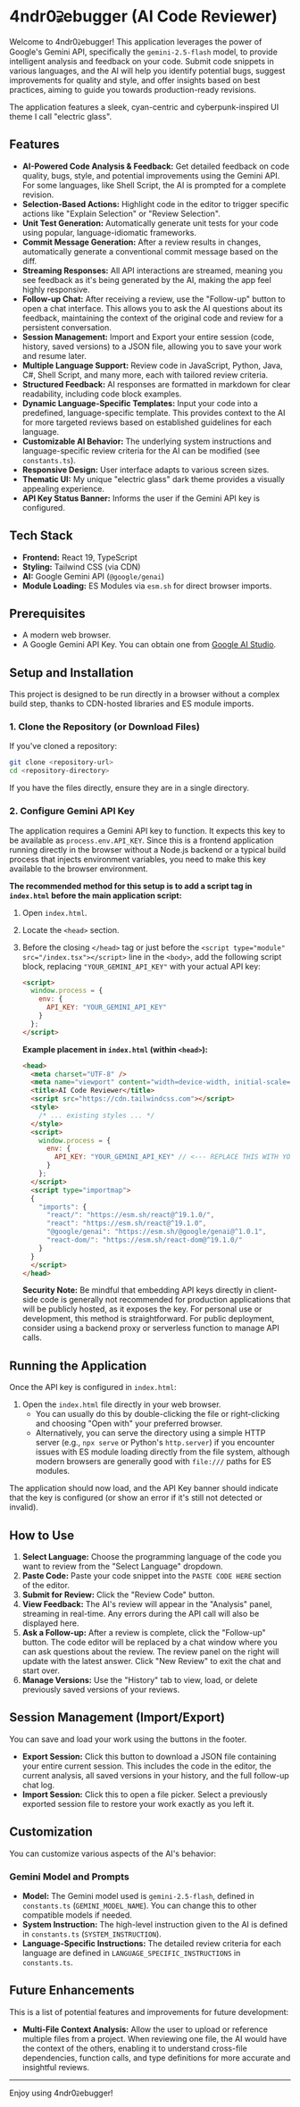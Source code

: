 
# 4ndr0⫌ebugger (AI Code Reviewer)

Welcome to 4ndr0⫌ebugger! This application leverages the power of Google's Gemini API, specifically the `gemini-2.5-flash` model, to provide intelligent analysis and feedback on your code. Submit code snippets in various languages, and the AI will help you identify potential bugs, suggest improvements for quality and style, and offer insights based on best practices, aiming to guide you towards production-ready revisions.

The application features a sleek, cyan-centric and cyberpunk-inspired UI theme I call "electric glass".

<!--
**Screenshot Placeholder:**
Consider adding a screenshot or a GIF of the application in action here.
Example:
![Application Screenshot](path/to/your/screenshot.png)
-->

## Features

*   **AI-Powered Code Analysis & Feedback:** Get detailed feedback on code quality, bugs, style, and potential improvements using the Gemini API. For some languages, like Shell Script, the AI is prompted for a complete revision.
*   **Selection-Based Actions:** Highlight code in the editor to trigger specific actions like "Explain Selection" or "Review Selection".
*   **Unit Test Generation:** Automatically generate unit tests for your code using popular, language-idiomatic frameworks.
*   **Commit Message Generation:** After a review results in changes, automatically generate a conventional commit message based on the diff.
*   **Streaming Responses:** All API interactions are streamed, meaning you see feedback as it's being generated by the AI, making the app feel highly responsive.
*   **Follow-up Chat:** After receiving a review, use the "Follow-up" button to open a chat interface. This allows you to ask the AI questions about its feedback, maintaining the context of the original code and review for a persistent conversation.
*   **Session Management:** Import and Export your entire session (code, history, saved versions) to a JSON file, allowing you to save your work and resume later.
*   **Multiple Language Support:** Review code in JavaScript, Python, Java, C#, Shell Script, and many more, each with tailored review criteria.
*   **Structured Feedback:** AI responses are formatted in markdown for clear readability, including code block examples.
*   **Dynamic Language-Specific Templates:** Input your code into a predefined, language-specific template. This provides context to the AI for more targeted reviews based on established guidelines for each language.
*   **Customizable AI Behavior:** The underlying system instructions and language-specific review criteria for the AI can be modified (see `constants.ts`).
*   **Responsive Design:** User interface adapts to various screen sizes.
*   **Thematic UI:** My unique "electric glass" dark theme provides a visually appealing experience.
*   **API Key Status Banner:** Informs the user if the Gemini API key is configured.

## Tech Stack

*   **Frontend:** React 19, TypeScript
*   **Styling:** Tailwind CSS (via CDN)
*   **AI:** Google Gemini API (`@google/genai`)
*   **Module Loading:** ES Modules via `esm.sh` for direct browser imports.

## Prerequisites

*   A modern web browser.
*   A Google Gemini API Key. You can obtain one from [Google AI Studio](https://aistudio.google.com/app/apikey).

## Setup and Installation

This project is designed to be run directly in a browser without a complex build step, thanks to CDN-hosted libraries and ES module imports.

### 1. Clone the Repository (or Download Files)

If you've cloned a repository:
```bash
git clone <repository-url>
cd <repository-directory>
```
If you have the files directly, ensure they are in a single directory.

### 2. Configure Gemini API Key

The application requires a Gemini API key to function. It expects this key to be available as `process.env.API_KEY`. Since this is a frontend application running directly in the browser without a Node.js backend or a typical build process that injects environment variables, you need to make this key available to the browser environment.

**The recommended method for this setup is to add a script tag in `index.html` before the main application script:**

1.  Open `index.html`.
2.  Locate the `<head>` section.
3.  Before the closing `</head>` tag or just before the `<script type="module" src="/index.tsx"></script>` line in the `<body>`, add the following script block, replacing `"YOUR_GEMINI_API_KEY"` with your actual API key:

    ```html
    <script>
      window.process = {
        env: {
          API_KEY: "YOUR_GEMINI_API_KEY"
        }
      };
    </script>
    ```

    **Example placement in `index.html` (within `<head>`):**
    ```html
    <head>
      <meta charset="UTF-8" />
      <meta name="viewport" content="width=device-width, initial-scale=1.0" />
      <title>AI Code Reviewer</title>
      <script src="https://cdn.tailwindcss.com"></script>
      <style>
        /* ... existing styles ... */
      </style>
      <script>
        window.process = {
          env: {
            API_KEY: "YOUR_GEMINI_API_KEY" // <--- REPLACE THIS WITH YOUR ACTUAL KEY
          }
        };
      </script>
      <script type="importmap">
      {
        "imports": {
          "react/": "https://esm.sh/react@^19.1.0/",
          "react": "https://esm.sh/react@^19.1.0",
          "@google/genai": "https://esm.sh/@google/genai@^1.0.1",
          "react-dom/": "https://esm.sh/react-dom@^19.1.0/"
        }
      }
      </script>
    </head>
    ```

    **Security Note:** Be mindful that embedding API keys directly in client-side code is generally not recommended for production applications that will be publicly hosted, as it exposes the key. For personal use or development, this method is straightforward. For public deployment, consider using a backend proxy or serverless function to manage API calls.

## Running the Application

Once the API key is configured in `index.html`:

1.  Open the `index.html` file directly in your web browser.
    *   You can usually do this by double-clicking the file or right-clicking and choosing "Open with" your preferred browser.
    *   Alternatively, you can serve the directory using a simple HTTP server (e.g., `npx serve` or Python's `http.server`) if you encounter issues with ES module loading directly from the file system, although modern browsers are generally good with `file:///` paths for ES modules.

The application should now load, and the API Key banner should indicate that the key is configured (or show an error if it's still not detected or invalid).

## How to Use

1.  **Select Language:** Choose the programming language of the code you want to review from the "Select Language" dropdown.
2.  **Paste Code:** Paste your code snippet into the `PASTE CODE HERE` section of the editor.
3.  **Submit for Review:** Click the "Review Code" button.
4.  **View Feedback:** The AI's review will appear in the "Analysis" panel, streaming in real-time. Any errors during the API call will also be displayed here.
5.  **Ask a Follow-up:** After a review is complete, click the "Follow-up" button. The code editor will be replaced by a chat window where you can ask questions about the review. The review panel on the right will update with the latest answer. Click "New Review" to exit the chat and start over.
6.  **Manage Versions:** Use the "History" tab to view, load, or delete previously saved versions of your reviews.

## Session Management (Import/Export)

You can save and load your work using the buttons in the footer.

*   **Export Session:** Click this button to download a JSON file containing your entire current session. This includes the code in the editor, the current analysis, all saved versions in your history, and the full follow-up chat log.
*   **Import Session:** Click this to open a file picker. Select a previously exported session file to restore your work exactly as you left it.

## Customization

You can customize various aspects of the AI's behavior:

### Gemini Model and Prompts

*   **Model:** The Gemini model used is `gemini-2.5-flash`, defined in `constants.ts` (`GEMINI_MODEL_NAME`). You can change this to other compatible models if needed.
*   **System Instruction:** The high-level instruction given to the AI is defined in `constants.ts` (`SYSTEM_INSTRUCTION`).
*   **Language-Specific Instructions:** The detailed review criteria for each language are defined in `LANGUAGE_SPECIFIC_INSTRUCTIONS` in `constants.ts`.

## Future Enhancements

This is a list of potential features and improvements for future development:

*   **Multi-File Context Analysis:** Allow the user to upload or reference multiple files from a project. When reviewing one file, the AI would have the context of the others, enabling it to understand cross-file dependencies, function calls, and type definitions for more accurate and insightful reviews.

---

Enjoy using 4ndr0⫌ebugger!
